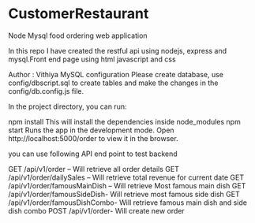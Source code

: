 # CustomerRestaurant
Node Mysql food ordering web application

In this repo I have created the restful api using nodejs, express and mysql.Front end page using html javascript and css

Author : Vithiya
MySQL configuration
Please create database, use config/dbscript.sql to create tables and make the changes in the config/db.config.js file.

In the project directory, you can run:

npm install
This will install the dependencies inside node_modules
npm start
Runs the app in the development mode.
Open http://localhost:5000/order to view it in the browser.

you can use following API end point to test backend

GET /api/v1/order – Will retrieve all order details
GET /api/v1/order/dailySales – Will retrieve total revenue for current date
GET /api/v1/order/famousMainDish – Will retrieve Most famous main dish
GET /api/v1/order/famousSideDish- Will retrieve most famous side dish
GET /api/v1/order/famousDishCombo- Will retrieve famous main dish and side dish combo
POST /api/v1/order- Will create new order

